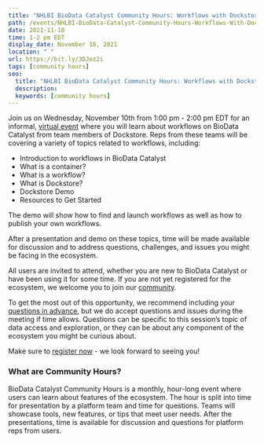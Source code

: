 ```yaml
---
title: "NHLBI BioData Catalyst Community Hours: Workflows with Dockstore"
path: /events/NHLBI-BioData-Catalyst-Community-Hours-Workflows-With-Dockstore
date: 2021-11-10
time: 1-2 pm EDT
display_date: November 10, 2021
location: " "
url: https://bit.ly/3DJez2i
tags: [community hours]
seo:
  title: "NHLBI BioData Catalyst Community Hours: Workflows with Dockstore"
  description:
  keywords: [community hours]
---
```


Join us on Wednesday, November 10th from 1:00 pm - 2:00 pm EDT for an informal, [virtual event](https://bit.ly/3DJez2i) where you will learn about workflows on BioData Catalyst from team members of Dockstore. Reps from these teams will be covering a variety of topics related to workflows, including:

* Introduction to workflows in BioData Catalyst
* What is a container?
* What is a workflow?
* What is Dockstore?
* Dockstore Demo
* Resources to Get Started

The demo will show how to find and launch workflows as well as how to publish your own workflows.

After a presentation and demo on these topics, time will be made available for discussion and to address questions, challenges, and issues you might be facing in the ecosystem.

All users are invited to attend, whether you are new to BioData Catalyst or have been using it for some time. If you are not yet registered for the ecosystem, we welcome you to join our [community](https://biodatacatalyst.nhlbi.nih.gov/contact/ecosystem).

To get the most out of this opportunity, we recommend including your [questions in advance](https://forms.gle/n4P2v8NMNfvzEfCH6), but we do accept questions and issues during the meeting if time allows. Questions can be specific to this session’s topic of data access and exploration, or they can be about any component of the ecosystem you might be curious about.

Make sure to [register now](https://bit.ly/3DJez2i) - we look forward to seeing you!

### What are Community Hours?

BioData Catalyst Community Hours is a monthly, hour-long event where users can learn about features of the ecosystem. The hour is split into time for presentation by a platform team and time for questions. Teams will showcase tools, new features, or tips that meet user needs. After the presentations, time is available for discussion and questions for platform reps from users.
